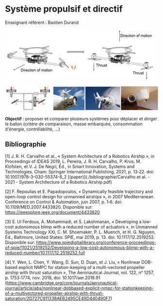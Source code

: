 # Système propulsif et directif

Enseignant référent : Bastien Durand

![](img/system_de_poussee_2.png)

![](img/systeme_de_poussee.png)


**Objectif** : proposer et comparer plusieurs systèmes pour déplacer et diriger le ballon (critère de comparaison, masse embarquée, consommation d'énergie, contrôlabilité, ...)

## Bibliographie

[1] J. R. H. Carvalho et al., « System Architecture of a Robotics Airship », in Proceedings of IDEAS 2019, L. Pereira, J. R. H. Carvalho, P. Krus, M. Klofsten, et V. J. De Negri, Éd., in Smart Innovation, Systems and Technologies. Cham: Springer International Publishing, 2021, p. 13‑22. doi: 10.1007/978-3-030-55374-6_2 [(paper)](./bibliographie/Carvalho et al. - 2021 - System Architecture of a Robotics Airship.pdf)

[2] F. Repoulias et E. Papadopoulos, « Dynamically feasible trajectory and open-loop control design for unmanned airships », in 2007 Mediterranean Conference on Control & Automation, juin 2007, p. 1‑6. doi: 10.1109/MED.2007.4433820. Disponible sur: https://ieeexplore.ieee.org/document/4433820

[3] S. Ul Ferdous, A. Mohammadi, et S. Lakshmanan, « Developing a low-cost autonomous blimp with a reduced number of actuators », in Unmanned Systems Technology XXI, C. M. Shoemaker, P. L. Muench, et H. G. Nguyen, Éd., Baltimore, United States: SPIE, mai 2019, p. 13. doi: 10.1117/12.2519252. Disponible sur: https://www.spiedigitallibrary.org/conference-proceedings-of-spie/11021/2519252/Developing-a-low-cost-autonomous-blimp-with-a-reduced-number/10.1117/12.2519252.full

[4] Y. Wen, L. Chen, Y. Wang, D. Sun, D. Duan, et J. Liu, « Nonlinear DOB-based explicit NMPC for station-keeping of a multi-vectored propeller airship with thrust saturation », The Aeronautical Journal, vol. 122, nᵒ 1257, p. 1753‑1774, nov. 2018, doi: 10.1017/aer.2018.91 (https://www.cambridge.org/core/journals/aeronautical-journal/article/abs/nonlinear-dobbased-explicit-nmpc-for-stationkeeping-of-a-multivectored-propeller-airship-with-thrust-saturation/2D727C911338AEB2495CE49D440490F7)
